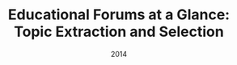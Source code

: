 ---
title: "Educational Forums at a Glance: Topic Extraction and Selection"
collection: publications
permalink: /publication/2014-DBLP:conf_wise_NunesKFCC14
date: 2014
venue: 'Web Information Systems Engineering - {WISE} 2014 - 15th International Conference, Thessaloniki, Greece, October 12-14, 2014, Proceedings, Part {II}'
---